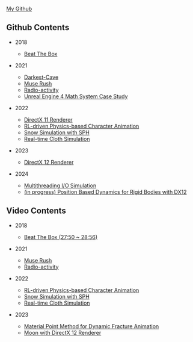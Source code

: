 <link rel="shortcut icon" type="image/x-icon" href="favicon.ico">

[My Github](https://github.com/CleftObsidian)

## Github Contents
* 2018
    * [Beat The Box](https://github.com/CleftObsidian/BeatTheBox-Hack_v0.3-)

* 2021
    * [Darkest-Cave](https://github.com/CleftObsidian/Darkest-Cave)
    * [Muse Rush](https://github.com/CleftObsidian/Muse-Rush)
    * [Radio-activity](https://github.com/CleftObsidian/Radio-activity)
    * [Unreal Engine 4 Math System Case Study](https://docs.google.com/document/d/13qPYrKPAayIRfQm11WTSW5jVF8yW_j_GZ0Aoiqt_zjA/edit?usp=sharing)

* 2022
    * [DirectX 11 Renderer](https://github.com/CleftObsidian/DirectX11_Renderer)
    * [RL-driven Physics-based Character Animation](https://github.com/CleftObsidian/ClientForUnrealToDeepMimic)
    * [Snow Simulation with SPH](https://github.com/CleftObsidian/RealTimeSnowSimulation)
    * [Real-time Cloth Simulation](https://github.com/CleftObsidian/GameCapstoneDesignProject)
* 2023
    * [DirectX 12 Renderer](https://github.com/CleftObsidian/DirectX12_Renderer)

* 2024
    * [Multithreading I/O Simulation](https://github.com/CleftObsidian/MuTIO)
    * [(in progress) Position Based Dynamics for Rigid Bodies with DX12](https://github.com/CleftObsidian/WIP.PBD)

## Video Contents
* 2018
    * [Beat The Box (27:50 ~ 28:56)](https://youtu.be/bcGMXqGOoTI?t=1670)

* 2021
    * [Muse Rush](https://drive.google.com/file/d/1dZ6ZtEqWyVFwaXCY0wLUvcAr2el-N9Qp/view?usp=sharing)
    * [Radio-activity](https://youtu.be/P9PxOcC737w)

* 2022
    * [RL-driven Physics-based Character Animation](https://youtu.be/4yPvnG_kSBI)
    * [Snow Simulation with SPH](https://youtu.be/WKR_IzxdXCM)
    * [Real-time Cloth Simulation](https://youtu.be/BU1-Vroz7Jc)

* 2023
    * [Material Point Method for Dynamic Fracture Animation](https://youtu.be/MWX-BAxeIT4?si=MDnuSTvSGrzd1x2d)
    * [Moon with DirectX 12 Renderer](https://youtu.be/RrsHbfjaySM)
